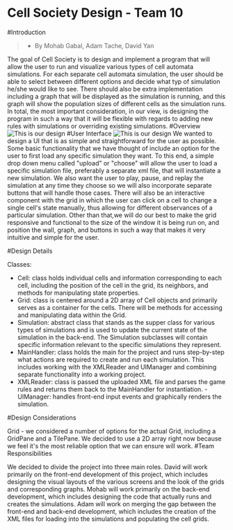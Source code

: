 # Cell Society Design - Team 10
#Introduction
> - By Mohab Gabal, Adam Tache, David Yan

The goal of Cell Society is to design and implement a program that will allow the user to run and visualize various types of cell automata simulations. For each separate cell automata simulation, the user should be able to select between different options and decide what typ of simulation he/she would like to see. There should also be extra implementation including a graph that will be displayed as the simulation is running, and this graph will show the population sizes of different cells as the simulation runs. In total, the most important consideration, in our view, is designing the program in such a way that it will be flexible with regards to adding new rules with simulations or overriding existing simulations.
#Overview
![This is our design](http://www.davidwyan.com/resources/overview1.png)
#User Interface
![This is our design](http://www.davidwyan.com/resources/proj1design.png)
We wanted to design a UI that is as simple and straightforward for the user as possible. Some basic functionality that we have thought of include an option for the user to first load any specific simulation they want. To this end, a simple drop down menu called "upload" or "choose" will allow the user to load a specific simulation file, preferably a separate xml file, that will instantiate a new simulation. We also want the user to play, pause, and replay the simulation at any time they choose so we will also incorporate separate buttons that will handle those cases. There will also be an interactive component with the grid in which the user can click on a cell to change a single cell's state manually, thus allowing for different observances of a particular simulation. Other than that,we will do our best to make the grid responsive and functional to the size of the window it is being run on, and position the wall, graph, and buttons in such a way that makes it very intuitive and simple for the user.

#Design Details

Classes:

- Cell: class holds individual cells and information corresponding to each cell, including the position of the cell in the grid, its neighbors, and methods for manipulating state properties.
- Grid: class is centered around a 2D array of Cell objects and primarily serves as a container for the cells. There will be methods for accessing and manipulating data within the Grid.
- Simulation: abstract class that stands as the supper class for various types of simulations and is used to update the current state of the simulation in the back-end. The Simulation subclasses will contain specific information relevant to the specific simulations they represent.
- MainHandler: class holds the main for the project and runs step-by-step what actions are required to create and run each simulation. This includes working with the XMLReader and UIManager and combining separate functionality into a working project.
- XMLReader: class is passed the uploaded XML file and parses the game rules and returns them back to the MainHandler for instantiation.
-UIManager: handles front-end input events and graphically renders the simulation. 

#Design Considerations

Grid - we considered a number of options for the actual Grid, including a GridPane and a TilePane. We decided to use a 2D array right now because we feel it's the most reliable option that we can ensure will work.
#Team Responsibilities

We decided to divide the project into three main roles. David will work primarily on the front-end development of this project, which includes designing the visual layouts of the various screens and the look of the grids and corresponding graphs. Mohab will work primarily on the back-end development, which includes designing the code that actually runs and creates the simulations. Adam will work on merging the gap between the front-end and back-end development, which includes the creation of the XML files for loading into the simulations and populating the cell grids.
